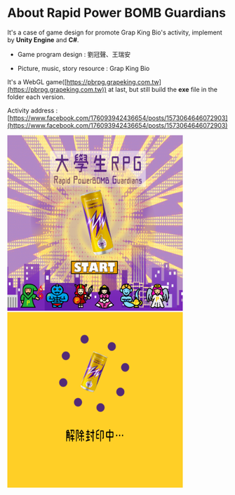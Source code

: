About Rapid Power BOMB Guardians
===
It's a case of game design for promote Grap King Bio's activity, implement by **Unity Engine** and **C#**.

- Game program design : 劉冠聲、王瑞安

- Picture, music, story resource : Grap King Bio

It's a WebGL game([https://pbrpg.grapeking.com.tw](https://pbrpg.grapeking.com.tw)) at last, but still build the **exe** file in the folder each version.

Activity address  : 
[https://www.facebook.com/176093942436654/posts/1573064646072903](https://www.facebook.com/176093942436654/posts/1573064646072903)

<img src="./F01.PNG" width="400" height="400" />  <img src="./F02.PNG" width="400" height="400" />
